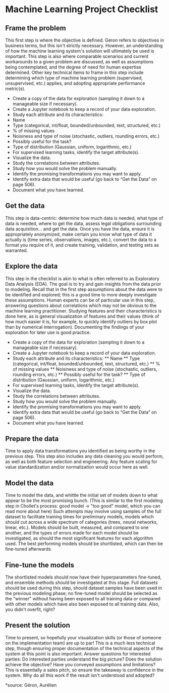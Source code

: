 # Machine Learning Project Checklist


## Frame the problem

This first step is where the objective is defined. Géron refers to objectives in business terms, but this isn't strictly necessary. However, an understanding of how the machine learning system's solution will ultimately be used is important. This step is also where comparable scenarios and current workarounds to a given problem are discussed, as well as assumptions being contemplated, and the degree of need for human expertise determined. Other key technical items to frame in this step include determining which type of machine learning problem (supervised, unsupervised, etc.) applies, and adopting appropriate performance metric(s).

* Create a copy of the data for exploration (sampling it down to a manageable size if necessary).
*  Create a Jupyter notebook to keep a record of your data exploration.
*  Study each attribute and its characteristics:
 * Name
 * Type (categorical, int/float, bounded/unbounded, text, structured, etc.)
 * % of missing values
 * Noisiness and type of noise (stochastic, outliers, rounding errors, etc.)
 * Possibly useful for the task?
 * Type of distribution (Gaussian, uniform, logarithmic, etc.)
* For supervised learning tasks, identify the target attribute(s).
* Visualize the data.
* Study the correlations between attributes.
* Study how you would solve the problem manually.
* Identify the promising transformations you may want to apply.
* Identify extra data that would be useful (go back to “Get the Data” on page 506).
* Document what you have learned.


 
## Get the data

This step is data-centric: determine how much data is needed, what type of data is needed, where to get the data, assess legal obligations surrounding data acquisition... and get the data. Once you have the data, ensure it is appropriately anonymized, make certain you know what type of data it actually is (time series, observations, images, etc.), convert the data to a format you require of it, and create training, validation, and testing sets as warranted.



 
## Explore the data

This step in the checklist is akin to what is often referred to as Exploratory Data Analysis (EDA). The goal is to try and gain insights from the data prior to modeling. Recall that in the first step assumptions about the data were to be identified and explored; this is a good time to more deeply investigate these assumptions. Human experts can be of particular use in this step, answering questions about correlations which may not be obvious to the machine learning practitioner. Studying features and their characteristics is done here, as is general visualization of features and their values (think of how much easier it is, for example, to quickly identify outliers by box plot than by numerical interrogation). Documenting the findings of your exploration for later use is good practice.

* Create a copy of the data for exploration (sampling it down to a manageable size if necessary).
*  Create a Jupyter notebook to keep a record of your data exploration.
*  Study each attribute and its characteristics:
** Name
** Type (categorical, int/float, bounded/unbounded, text, structured, etc.)
** % of missing values
** Noisiness and type of noise (stochastic, outliers, rounding errors, etc.)
** Possibly useful for the task?
** Type of distribution (Gaussian, uniform, logarithmic, etc.)
* For supervised learning tasks, identify the target attribute(s).
* Visualize the data.
* Study the correlations between attributes.
* Study how you would solve the problem manually.
* Identify the promising transformations you may want to apply.
* Identify extra data that would be useful (go back to “Get the Data” on page 506).
* Document what you have learned.

## Prepare the data

Time to apply data transformations you identified as being worthy in the previous step. This step also includes any data cleaning you would perform, as well as both feature selection and engineering. Any feature scaling for value standardization and/or normalization would occur here as well.

 
## Model the data

Time to model the data, and whittle the initial set of models down to what appear to be the most promising bunch. (This is similar to the first modeling step in Chollet's process: good model → "too good" model, which you can read more about here) Such attempts may involve using samples of the full dataset to facilitate training times for preliminary models, models which should cut across a wide spectrum of categories (trees, neural networks, linear, etc.). Models should be built, measured, and compared to one another, and the types of errors made for each model should be investigated, as should the most significant features for each algorithm used. The best performing models should be shortlisted, which can then be fine-tuned afterwards.

 
## Fine-tune the models

The shortlisted models should now have their hyperparameters fine-tuned, and ensemble methods should be investigated at this stage. Full datasets should be used during this step, should dataset samples have been used in the previous modeling phase; no fine-tuned model should be selected as the "winner" without having been exposed to all training data or compared with other models which have also been exposed to all training data. Also, you didn't overfit, right?

 
## Present the solution

Time to present, so hopefully your visualization skills (or those of someone on the implementation team) are up to par! This is a much less technical step, though ensuring proper documentation of the technical aspects of the system at this point is also important. Answer questions for interested parties: Do interested parties understand the big picture? Does the solution achieve the objective? Have you conveyed assumptions and limitations? This is essentially a sales pitch, so ensure the takeaway is confidence in the system. Why do all this work if the result isn't understood and adopted?

*source: Géron, Aurélien

